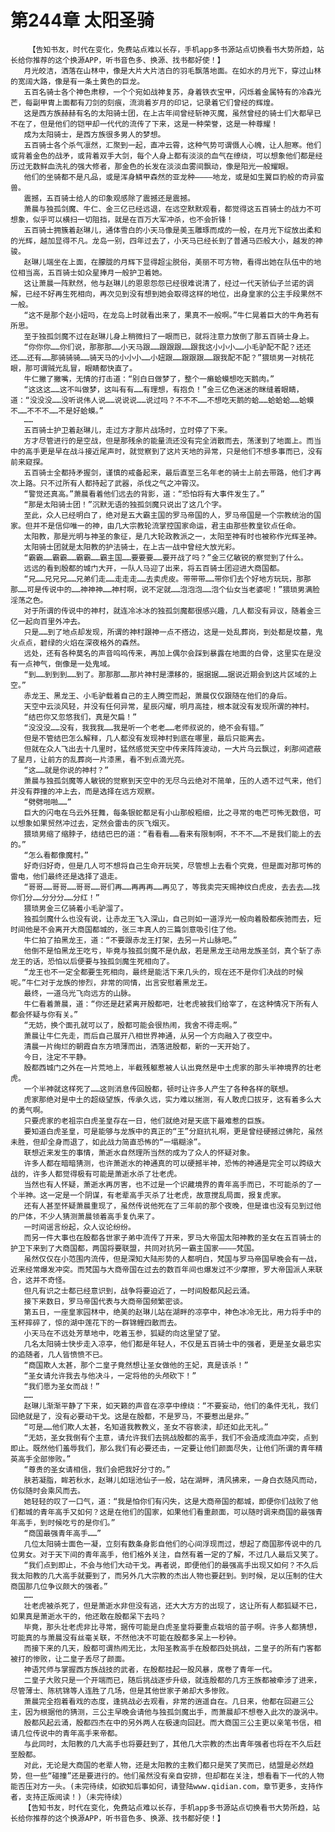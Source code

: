 # 第244章 太阳圣骑
        【告知书友，时代在变化，免费站点难以长存，手机app多书源站点切换看书大势所趋，站长给你推荐的这个换源APP，听书音色多、换源、找书都好使！】
       月光皎洁，洒落在山林中，像是大片大片洁白的羽毛飘落地面。在如水的月光下，穿过山林的宽阔大路，像是有一条土黄色的巨龙。
       五百名骑士各个神色肃穆，一个个宛如战神复苏，身着铁衣宝甲，闪烁着金属特有的冷森光芒，每副甲胄上面都有刀剑的刻痕，流淌着岁月的印记，记录着它们曾经的辉煌。
       这是西方族赫赫有名的太阳骑士团，在上古年间曾经斩神灭魔，虽然曾经的骑士们大都早已不在了，但是他们的铠甲却一代代的流传了下来，这是一种荣誉，这是一种尊耀！
       成为太阳骑士，是西方族很多男人的梦想。
       五百骑士各个杀气凛然，汇聚到一起，直冲云霄，这种气势可谓慑人心魄，让人胆寒。他们或背着金色的战矛，或背着双手大剑，每个人身上都有淡淡的血气在缭绕，可以想象他们都是经历过无数鲜血洗礼的强大修者，那金色的长发在淡淡血雾间飘动，像是阳光一般耀眼。
       他们的坐骑都不是凡品，或是浑身鳞甲森然的亚龙种————地龙，或是如生翼巨豹般的奇异蛮兽。
       震撼，五百骑士给人的印象观感除了震撼还是震撼。
       萧晨与独孤剑魔、牛仁、金三亿已经远退，在远空默默观看，都觉得这五百骑士的战力不可想象，似乎可以横扫一切阻挡，就是在百万大军冲杀，也不会折锋！
       五百骑士拥簇着赵琳儿，通体雪白的小天马像是美玉雕琢而成的一般，在月光下绽放出柔和的光辉，越加显得不凡。龙岛一别，四年过去了，小天马已经长到了普通马匹般大小，越发的神骏。
       赵琳儿端坐在上面，在朦胧的月辉下显得超尘脱俗，美丽不可方物，看得出她在队伍中的地位相当高，五百骑士如众星捧月一般护卫着她。
       这让萧晨一阵默然，他与赵琳儿的恩恩怨怨已经很难说清了，经过一代天骄仙子兰诺的调解，已经不好再生死相向，再次见到没有想到她会取得这样的地位，出身皇家的公主手段果然不一般。
       “这不是那个赵小妞吗，在龙岛上时就看出来了，果真不一般啊。”牛仁晃着巨大的牛角若有所思。
       至于独孤剑魔不过在赵琳儿身上稍微扫了一眼而已，就将注意力放倒了那五百骑士身上。
       “你你你……你们说，那那那……小天马跟……跟跟跟……跟我这小小小……小毛驴配不配？还还还……还有……那骑骑骑……骑天马的小小小……小妞跟……跟跟跟……跟我配不配？”猥琐男一对桃花眼，那可谓贼光乱冒，眼睛都快直了。
       牛仁撇了撇嘴，无情的打击道：“别白日做梦了，整个一癞蛤蟆想吃天鹅肉。”
       “这这这……这不叫做梦，这叫有有……有理想，有抱负！”金三亿色迷迷的眯缝着眼睛，道：“没没没……没听说伟人说……说说说……说过吗？不不不……不想吃天鹅的蛤……蛤蛤蛤……蛤蟆不……不不不……不是好蛤蟆。”
       ……
       五百骑士护卫着赵琳儿，走过方才那片战场时，立时停了下来。
       方才尽管进行的是空战，但是那残余的能量流还没有完全消散而去，荡漾到了地面上。而当中的高手更是早在战斗接近尾声时，就觉察到了这片天地的异常，只是他们不想多事而已，没有前来窥探。
       五百骑士全都持矛握剑，谨慎的戒备起来，最后直至三名年老的骑士上前去带路，他们才再次上路。只不过所有人都持起了武器，杀伐之气之冲霄汉。
       “警觉还真高。”萧晨看着他们远去的背影，道：“恐怕将有大事件发生了。”
       “那是太阳骑士团！”沉默无语的独孤剑魔只说出了这几个字。
       至此，众人已经明白了，绝对是五大霸主国的罗马帝国的人，罗马帝国是一个宗教统治的国家。但并不是信仰唯一的神，由几大宗教轮流掌控国家命运，君主由那些教皇钦点任命。
       太阳教，那是光明与神圣的象征，是几大轮政教派之一，太阳至神有时也被称作光辉圣神。
       太阳骑士团就是太阳教的护法骑士，在上古一战中曾经大放光彩。
       “霸霸……霸霸……霸霸……霸主国……要要要……要开战了吗？”金三亿敏锐的察觉到了什么。
       远远的看到殷都的城门大开，一队人马迎了出来，将五百骑士团迎进大商国都。
       “兄……兄兄兄……兄弟们走……走走走……去卖虎皮。带带带……带你们去个好地方玩玩，那那那……可是传说中的……神神神……神村啊，说不定就……泡泡泡……泡个仙女当老婆呢！”猥琐男满脸淫荡之色。
       对于所谓的传说中的神村，就连冷冰冰的独孤剑魔都很感兴趣，几人都没有异议，随着金三亿一起向百里外冲去。
       只是……到了地点却发现，所谓的神村跟神一点不搭边，这是一处乱葬岗，到处都是坟墓，鬼火点点，碧绿的火焰在深夜格外的森然。
       远处，还有各种莫名的声音呜呜传来，再加上偶尔会踩到暴露在地面的白骨，这里实在是没有一点神气，倒像是一处鬼域。
       “到……到到到……到了。那那那……那片神村是漂移的，据据据……据说近期会到这片区域的上空。”
       赤龙王、黑龙王、小毛驴载着自己的主人腾空而起，萧晨仅仅跟随在他们的身后。
       天空中云淡风轻，并没有任何异常，星辰闪耀，明月高挂，根本就没有发现所谓的神村。
       “结巴你又忽悠我们，真是欠扁！”
       “没没没……没有，我我我……我是听一个老老……老师叔说的，绝不会有错。”
       但是不管结巴怎么解释，几人都没有发现神村到底在哪里，最后只能离去。
       但就在众人飞出去十几里时，猛然感觉天空中传来阵阵波动，一大片乌云飘过，刹那间遮蔽了星月，让前方的乱葬岗一片漆黑，看不到点滴光亮。
       “这……就是你说的神村？”
       萧晨与独孤剑魔等人敏锐的觉察到天空中的无尽乌云绝对不简单，压的人透不过气来，他们并没有莽撞的冲上去，而是选择在远方观察。
       “劈劈啪啪……”
       巨大的闪电在乌云外狂舞，每条银蛇都足有小山那般粗细，比之寻常的电芒可怖无数倍，可以想象如果贸然冲过去，定然会雷击的灰飞烟灭。
       猥琐男缩了缩脖子，结结巴巴的道：“看看看……看来有限制啊，不不不……不是我们能上的去的。”
       “怎么看都像魔村。”
       好奇归好奇，但是几人可不想将自己生命开玩笑，尽管想上去看个究竟，但是面对那可怖的雷电，他们最终还是选择了退走。
       “哥哥……哥哥……哥哥……哥们再……再再再……再见了，等我卖完天赐神纹白虎皮，去去去……找你们分……分分分……分红！”
       猥琐男金三亿骑着小毛驴溜了。
       独孤剑魔什么也没有说，让赤龙王飞入深山，自己则如一道浮光一般向着殷都疾驰而去，短时间他是不会离开大商国都城的，张三丰真人的三篇剑意吸引住了他。
       牛仁拍了拍黑龙王，道：“不要跟赤龙王打架，去另一片山脉吧。”
       他倒不是怕黑龙王吃亏，毕竟与独孤剑魔不是仇敌，若是黑龙王动用龙族圣剑，真个斩了赤龙王的话，恐怕以后便要与独孤剑魔生死相向了。
       “龙王也不一定全都要生死相向，最终是能活下来几头的，现在还不是你们决战的时候呢。”牛仁对于龙族的惨烈，非常的同情，出言安慰着黑龙王。
       最终，一道乌光飞向远方的山脉。
       牛仁看着萧晨，道：“你还是赶紧离开殷都吧，壮老虎被我们给宰了，在这种情况下所有人都会怀疑与你有关。”
       “无妨，换个面孔就可以了，殷都可能会很热闹，我舍不得走啊。”
       萧晨让牛仁先走，而后自己展开八相世界神通，从另一个方向融入了夜空中。
       清晨一片绚烂的朝霞自东方喷薄而出，洒落进殷都，新的一天开始了。
       今日，注定不平静。
       殷都西城门之外在一片荒地上，半截残躯惹被人认出竟然是中土虎家的那头半神境界的壮老虎。
       一个半神就这样死了……这则消息传回殷都，顿时让许多人产生了各种各样的联想。
       虎家那绝对是中土的超级望族，传承久远，实力难以揣测，有人敢虎口拔牙，这有着多么大的勇气啊。
       只要虎家的老祖宗白虎圣皇存在一日，他们就绝对是天底下最难惹的巨族。
       要知道白虎圣皇，可是能够与龙族中的真正的“王”分庭抗礼啊，更是曾经硬撼过佛陀，虽然未胜，但却全身而退了，如此战力简直恐怖的“一塌糊涂”。
       联想近来发生的事情，萧逝水自然理所当然的成为了众人的怀疑对象。
       许多人都在暗暗猜测，也许萧逝水的神通真的可以硬撼半神，恐怖的神通是完全可以跨级大战的，许多人都觉得极有可能是萧逝水杀了壮老虎。
       当然也有人怀疑，萧逝水再厉害，也不过是一个识藏境界的青年高手而已，不可能杀的了一个半神。这一定是一个阴谋，有老辈高手灭杀了壮老虎，故意搅乱局面，报复虎家。
       还有人甚至怀疑萧晨重现了，虽然传说他死在了三年前的那个夜晚，但是谁也没有见到过他的尸体，不少人猜测萧晨领着高手复仇来了。
       一时间谣言纷起，众人议论纷纷。
       而另一件大事也在殷都各世家子弟中流传了开来，罗马大帝国太阳神教的圣女在五百骑士的护卫下来到了大商国都，两国将要联盟，共同对抗另一霸主国家————梵国。
       虽然仅仅在小范围内流传，但是深知大陆形势的人都明白，梵国与罗马帝国早晚会有一战，近来经常爆发冲突。而梵国与大商帝国在过去的数百年间也爆发过不少摩擦，罗大帝国派人来联合，这并不奇怪。
       但凡有识之士都已经意识到，战争将要迫近了，一时间殷都风起云涌。
       接下来数日，罗马帝国代表与大商帝国频繁密谈。
       第五日，一座皇家园林中，绝美的赵琳儿站在湖畔的凉亭中，神色冰冷无比，用力将手中的玉杯摔碎了，惊的湖中莲花下的一群锦鲤四散而去。
       小天马在不远处芳草地中，吃着玉参，狐疑的向这里望了望。
       几名太阳骑士快步走入凉亭，他们都是年轻人，不仅是五百骑士中的强者，更是圣女最忠实的追随者，几人皆愤愤不已。
       “商国欺人太甚，那个二皇子竟然想让圣女做他的王妃，真是该杀！”
       “圣女请允许我去与他决斗，一定将他的头颅砍下！”
       “我们愿为圣女而战！”
       ……
       赵琳儿渐渐平静了下来，如天籁的声音在凉亭中缭绕：“不要妄动，他们的条件无礼，我们回绝就是了，没有必要动干戈。这是在殷都，不是罗马，不要惹出是非。”
       “可是……他们欺人太甚，名知道我教教义，圣女不容亵渎，却还如此无礼。”
       “无妨，圣女我倒有个主意，请允许我们去挑战殷都的高手，我们不会造成流血冲突，点到即止。既然他们羞辱我们，那么我们有必要还击，一定要让他们颜面尽失，让他们所谓的青年精英高手全部惨败。”
       “尊贵的圣女请相信，我们会把我好分寸的。”
       肤若凝脂，眸若秋水，赵琳儿如瑶池仙子一般，站在湖畔，清风拂来，一身白衣随风而动，仿似随时会乘风而去。
       她轻轻的叹了一口气，道：“我是怕你们有闪失，这是大商帝国的都城，即便你们战败了他们都城的青年高手又如何？这是在他们的国家，如果他们看重颜面，可以随时调来商国的最强青年高手，到时候吃亏的是你们。”
       “商国最强青年高手……”
       几位太阳骑士面色一凝，立刻有数条身影自他们的心间浮现而过，想起了商国那传说中的几位男女。对于天下间的青年高手，他们格外关注，自然有着一定的了解，不过几人最后又笑了。
       “我们点到即止，不会与他们大动干戈。再者说，即便他们的最强高手出现又如何？不久后我太阳教的几大高手就要到了，而另外几大宗教的杰出人物也要赶到。到时候，足以压制的住大商国那几位争议颇大的强者。”
       ……
       壮老虎被杀死了，但是萧逝水非但没有逃，还大大方方的出现了，这让所有人都狐疑不已，如果真是萧逝水干的，他还敢在殷都呆下去吗？
       毕竟，那头壮老虎非比寻常，据传可能是白虎圣皇将要重点栽培的苗子啊。许多人都猜想，可能真的与萧晨没有丝毫关联，不然他决不可能在殷都多呆上一秒钟。
       而接下来的几天，殷都可谓热闹无比，太阳圣教高手在殷都四处挑战，二皇子的所有门客都被打的惨败，让二皇子丢尽了颜面。
       神语咒师与掌握西方族战技的武者，在殷都挂起一股风暴，席卷了青年一代。
       二皇子大败只是一个开端而已，随后挑战逐步升级，就连殷都的几方王族都被牵涉了进来，尽管薄士、陈杭锦等人连胜了几场，但是其他世家子弟却大多惨败。
       萧晨完全抱着看戏的态度，逢挑战必去观看，非常的逍遥自在。几日来，他都在回避三公主，因为根据他的猜测，三公主早晚会请他与独孤剑魔出手，而萧晨却不想卷入此次的漩涡中。
       殷都风起云涌，殷都四杰在中的另外两人在极速向回赶。而大商国三公主更以亲笔书信，相请几位传说中的青年高手来帝都。
       与此同时，太阳教的几大高手也将要赶到了，其他几大宗教的杰出青年强者也将在不久后赶至殷都。
       对此，无论是大商国的老辈人物，还是太阳教的主教们都只是笑了笑而已，结盟是必然趋势，但一些“碰撞”还是要进行的。他们虽然没有亲自安排，但却都在关注，想看看下一代的人物能否压对方一头。(未完待续，如欲知后事如何，请登陆www.qidian.com，章节更多，支持作者，支持正版阅读！)（未完待续）
       【告知书友，时代在变化，免费站点难以长存，手机app多书源站点切换看书大势所趋，站长给你推荐的这个换源APP，听书音色多、换源、找书都好使！】